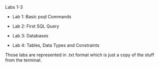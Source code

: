 Labs 1-3


- Lab 1: Basic psql Commands

- Lab 2: First SQL Query

- Lab 3: Databases

- Lab 4: Tables, Data Types and Constraints


Those labs are represented in .txt format which is just a copy of the stuff from the terminal.
